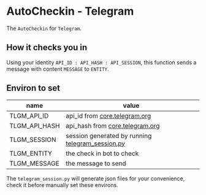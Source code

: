 # AutoCheckin - Telegram

The `AutoCheckin` for `Telegram`. 

## How it checks you in

Using your identity `API_ID : API_HASH : API_SESSION`, this function sends a message with content `MESSAGE` to `ENTITY`.

## Environ to set

|name|value|
|-|-|
|TLGM_API_ID|api_id from [core.telegram.org](https://core.telegram.org/api/obtaining_api_id) |
|TLGM_API_HASH|api_hash from [core.telegram.org](https://core.telegram.org/api/obtaining_api_id) |
|TLGM_SESSION|session generated by running [telegram_session.py](../utility/Telegram/telegram_session.py) |
|TLGM_ENTITY|the check in bot to check |
|TLGM_MESSAGE|the message to send | 

The `telegram_session.py` will generate json files for your convenience, check it before manually set these environs.
